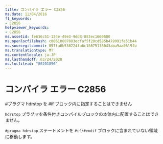 ```yaml
---
title: コンパイラ エラー C2856
ms.date: 11/04/2016
f1_keywords:
- C2856
helpviewer_keywords:
- C2856
ms.assetid: fe616c51-124e-49e3-9dd8-883ec1660680
ms.openlocfilehash: c88610607083ecfaf5f20cd585b479991fa51b44
ms.sourcegitcommit: 857fa6b530224fa6c18675138043aba9aa0619fb
ms.translationtype: MT
ms.contentlocale: ja-JP
ms.lasthandoff: 03/24/2020
ms.locfileid: "80201890"
---
```

# <a name="compiler-error-c2856"></a>コンパイラ エラー C2856

\#プラグマ hdrstop を #if ブロック内に指定することはできません

`hdrstop` プラグマを条件付きコンパイルブロックの本体内に配置することはできません。

`#pragma hdrstop` ステートメントを `#if/#endif` ブロックに含まれていない領域に移動します。
